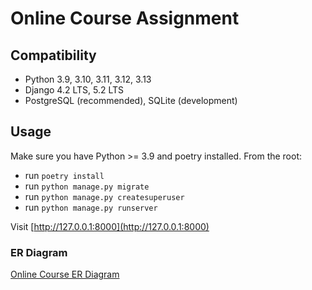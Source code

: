 # Online Course Assignment

## Compatibility

- Python 3.9, 3.10, 3.11, 3.12, 3.13
- Django 4.2 LTS, 5.2 LTS
- PostgreSQL (recommended), SQLite (development)

## Usage

Make sure you have Python >= 3.9 and poetry installed. From the root:

- run `poetry install`
- run `python manage.py migrate`
- run `python manage.py createsuperuser`
- run `python manage.py runserver`

Visit [http://127.0.0.1:8000](http://127.0.0.1:8000)

### ER Diagram

[Online Course ER Diagram](https://github.com/ibm-developer-skills-network/final-cloud-app-with-database/blob/master/static/media/course_images/onlinecourse_app_er.png)
